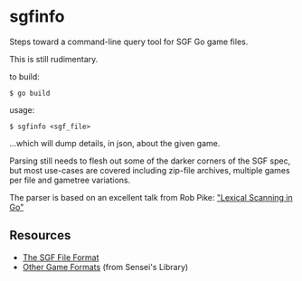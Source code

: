 
# sgfinfo

Steps toward a command-line query tool for SGF Go game files.

This is still rudimentary.

to build:
```
$ go build
```

usage:
```
$ sgfinfo <sgf_file>
```
...which will dump details, in json, about the given game.

Parsing still needs to flesh out some of the darker corners of the SGF spec, but most use-cases are covered including zip-file archives, multiple games per file and gametree variations.

The parser is based on an excellent talk from Rob Pike: ["Lexical Scanning in Go"](https://www.youtube.com/watch?v=HxaD_trXwRE)

## Resources

* [The SGF File Format](http://www.red-bean.com/sgf)
* [Other Game Formats](http://senseis.xmp.net/?FileFormat) (from Sensei's Library)
